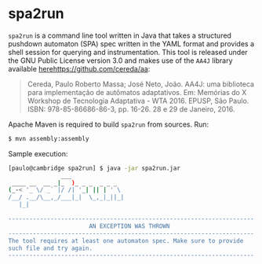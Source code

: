 # spa2run

`spa2run` is a command line tool written in Java that takes a structured pushdown automaton (SPA) spec written in the YAML format and provides a shell session for querying and instrumentation. This tool is released under the GNU Public License version 3.0 and makes use of the `AA4J` library available [here]()https://github.com/cereda/aa:

> Cereda, Paulo Roberto Massa; José Neto, João. AA4J: uma biblioteca para implementação de autômatos adaptativos. Em: Memórias do X Workshop de Tecnologia Adaptativa - WTA 2016. EPUSP, São Paulo. ISBN: 978-85-86686-86-3, pp. 16-26. 28 e 29 de Janeiro, 2016.

Apache Maven is required to build `spa2run` from sources. Run:

```bash
$ mvn assembly:assembly
```

Sample execution:

```bash
[paulo@cambridge spa2run] $ java -jar spa2run.jar 
               ___               
 ____ __  __ _|_  )_ _ _  _ _ _  
(_-< '_ \/ _` |/ /| '_| || | ' \ 
/__/ .__/\__,_/___|_|  \_,_|_||_|
   |_|   

----------------------------------------------------------------------
                       AN EXCEPTION WAS THROWN                        
----------------------------------------------------------------------
The tool requires at least one automaton spec. Make sure to provide
such file and try again.
----------------------------------------------------------------------
```
